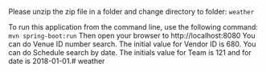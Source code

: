 Please unzip the zip file in a folder and change directory to folder:
```weather```

To run this application from the command line, use the following command:
```mvn spring-boot:run```
Then open your browser to http://localhost:8080
You can do Venue ID number search. The initial value for Vendor ID is 680.
You can do Schedule search by date. The initials value for Team is 121 and for date is 2018-01-01.# weather
